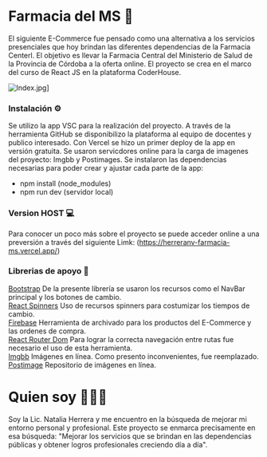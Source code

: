 # Farmacia del MS 🏥

El siguiente E-Commerce fue pensado como una alternativa a los servicios presenciales que hoy brindan las diferentes dependencias de la Farmacia Centerl. El objetivo es llevar la Farmacia Central del Ministerio de Salud de la Provincia de Córdoba a la oferta online. El proyecto se crea en el marco del curso de React JS en la plataforma CoderHouse.

![Index.jpg](https://i.postimg.cc/2j4C6dNY/Index.jpg)]

### Instalación ⚙️

Se utilizo la app VSC para la realización del proyecto. 
A través de la herramienta GitHub se disponibilizo la plataforma al equipo de docentes y publico interesado. 
Con Vercel se hizo un primer deploy de la app en versión gratuita. 
Se usaron servicdores online para la carga de imagenes del proyecto: Imgbb y Postimages. 
Se instalaron las dependencias necesarias para poder crear y ajustar cada parte de la app: 
- npm install (node_modules)
- npm run dev (servidor local)

### Version HOST 💻

Para conocer un poco más sobre el proyecto se puede acceder online a una preversión a través del siguiente Limk: (https://herreranv-farmacia-ms.vercel.app/)

### Librerias de apoyo 📖

[Bootstrap](https://getbootstrap.com/) De la presente librería se usaron los recursos como el NavBar principal y los botones de cambio. <br>
[React Spinners](https://www.davidhu.io/react-spinners/) Uso de recursos spinners para costumizar los tiempos de cambio. <br>
[Firebase](https://firebase.google.com/?hl=es-419) Herramienta de archivado para los productos del E-Commerce y las ordenes de compra. <br>
[React Router Dom](https://reactrouter.com/) Para lograr la correcta navegación entre rutas fue necesario el uso de esta herramienta. <br>
[Imgbb](https://imgbb.com/) Imágenes en línea. Como presento inconvenientes, fue reemplazado. <br>
[Postimage](https://postimages.org/) Repositorio de imágenes en línea.

# Quien soy 🙎🏼‍♀️

Soy la Lic. Natalia Herrera y me encuentro en la búsqueda de mejorar mi entorno personal y profesional. Este proyecto se enmarca precisamente en esa búsqueda:
"Mejorar los servicios que se brindan en las dependencias públicas y obtener logros profesionales creciendo día a día".

